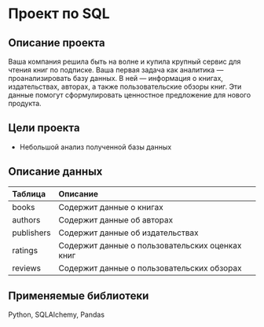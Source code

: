 # Проект по SQL

## Описание проекта

Ваша компания решила быть на волне и купила крупный сервис для чтения книг по подписке. Ваша первая задача как аналитика — проанализировать базу данных. В ней — информация о книгах, издательствах, авторах, а также пользовательские обзоры книг. Эти данные помогут сформулировать ценностное предложение для нового продукта.

## Цели проекта

- Небольшой анализ полученной базы данных

## Описание данных

| Таблица | Описание | 
| :---------------------- | :---------------------- | 
| books | Содержит данные о книгах |
| authors | Содержит данные об авторах |
| publishers | Содержит данные об издательствах |
| ratings | Содержит данные о пользовательских оценках книг |
| reviews | Содержит данные о пользовательских обзорах |

## Применяемые библиотеки

Python, SQLAlchemy, Pandas
